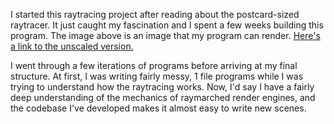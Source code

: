 I started this raytracing project after reading about the postcard-sized raytracer. It just caught my fascination and I spent a few weeks building this program. The image above is an image that my program can render. [Here's a link to the unscaled version.](https://github.com/craigmc08/raytracing/raw/master/renders/raymarcher.png)

I went through a few iterations of programs before arriving at my final structure. At first, I was writing fairly messy, 1 file programs while I was trying to understand how the raytracing works. Now, I'd say I have a fairly deep understanding of the mechanics of raymarched render engines, and the codebase I've developed makes it almost easy to write new scenes.